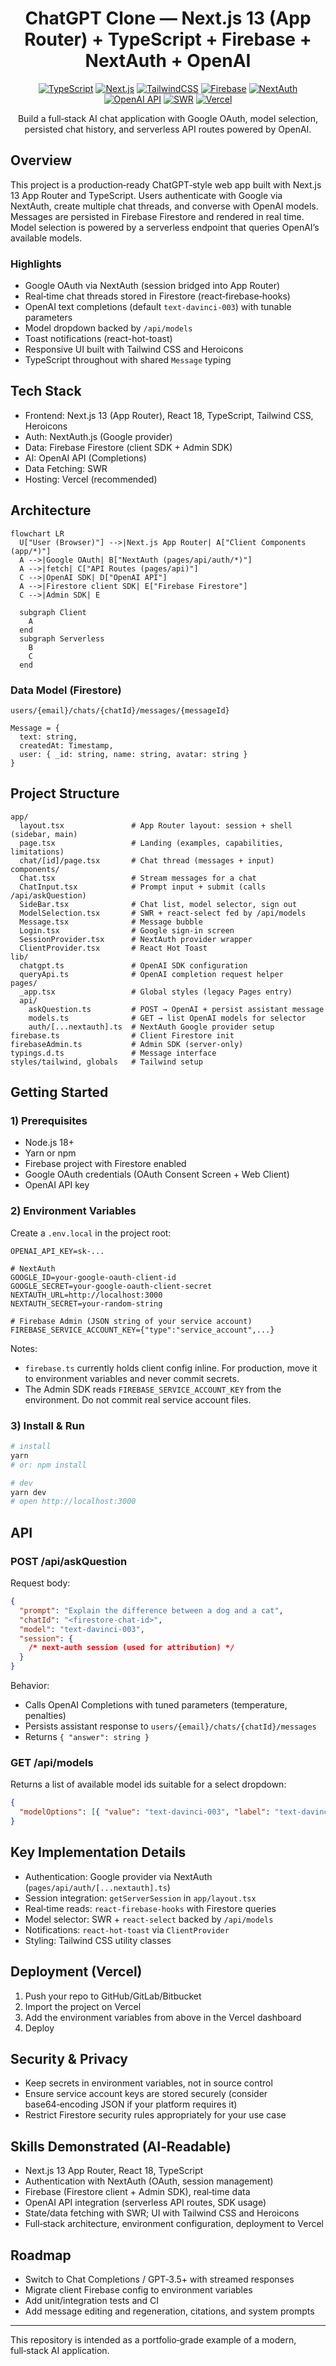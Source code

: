 <div align="center">

# ChatGPT Clone — Next.js 13 (App Router) + TypeScript + Firebase + NextAuth + OpenAI

[![TypeScript](https://img.shields.io/badge/TypeScript-4.9-blue)](https://www.typescriptlang.org/)
[![Next.js](https://img.shields.io/badge/Next.js-13-black)](https://nextjs.org/)
[![TailwindCSS](https://img.shields.io/badge/TailwindCSS-3.2-06B6D4)](https://tailwindcss.com/)
[![Firebase](https://img.shields.io/badge/Firebase-Firestore-orange)](https://firebase.google.com/)
[![NextAuth](https://img.shields.io/badge/Auth-NextAuth.js-000)](https://next-auth.js.org/)
[![OpenAI API](https://img.shields.io/badge/OpenAI-API-412991)](https://platform.openai.com/)
[![SWR](https://img.shields.io/badge/Data-SWR-000000)](https://swr.vercel.app/)
[![Vercel](https://img.shields.io/badge/Deploy-Vercel-000000)](https://vercel.com/)

Build a full‑stack AI chat application with Google OAuth, model selection, persisted chat history, and serverless API routes powered by OpenAI.

</div>

## Overview

This project is a production‑ready ChatGPT‑style web app built with Next.js 13 App Router and TypeScript. Users authenticate with Google via NextAuth, create multiple chat threads, and converse with OpenAI models. Messages are persisted in Firebase Firestore and rendered in real time. Model selection is powered by a serverless endpoint that queries OpenAI’s available models.

### Highlights

- Google OAuth via NextAuth (session bridged into App Router)
- Real‑time chat threads stored in Firestore (react‑firebase‑hooks)
- OpenAI text completions (default `text-davinci-003`) with tunable parameters
- Model dropdown backed by `/api/models`
- Toast notifications (react-hot-toast)
- Responsive UI built with Tailwind CSS and Heroicons
- TypeScript throughout with shared `Message` typing

## Tech Stack

- Frontend: Next.js 13 (App Router), React 18, TypeScript, Tailwind CSS, Heroicons
- Auth: NextAuth.js (Google provider)
- Data: Firebase Firestore (client SDK + Admin SDK)
- AI: OpenAI API (Completions)
- Data Fetching: SWR
- Hosting: Vercel (recommended)

## Architecture

```mermaid
flowchart LR
  U["User (Browser)"] -->|Next.js App Router| A["Client Components (app/*)"]
  A -->|Google OAuth| B["NextAuth (pages/api/auth/*)"]
  A -->|fetch| C["API Routes (pages/api)"]
  C -->|OpenAI SDK| D["OpenAI API"]
  A -->|Firestore client SDK| E["Firebase Firestore"]
  C -->|Admin SDK| E

  subgraph Client
    A
  end
  subgraph Serverless
    B
    C
  end
```

### Data Model (Firestore)

```
users/{email}/chats/{chatId}/messages/{messageId}

Message = {
  text: string,
  createdAt: Timestamp,
  user: { _id: string, name: string, avatar: string }
}
```

## Project Structure

```
app/
  layout.tsx               # App Router layout: session + shell (sidebar, main)
  page.tsx                 # Landing (examples, capabilities, limitations)
  chat/[id]/page.tsx       # Chat thread (messages + input)
components/
  Chat.tsx                 # Stream messages for a chat
  ChatInput.tsx            # Prompt input + submit (calls /api/askQuestion)
  SideBar.tsx              # Chat list, model selector, sign out
  ModelSelection.tsx       # SWR + react-select fed by /api/models
  Message.tsx              # Message bubble
  Login.tsx                # Google sign‑in screen
  SessionProvider.tsx      # NextAuth provider wrapper
  ClientProvider.tsx       # React Hot Toast
lib/
  chatgpt.ts               # OpenAI SDK configuration
  queryApi.ts              # OpenAI completion request helper
pages/
  _app.tsx                 # Global styles (legacy Pages entry)
  api/
    askQuestion.ts         # POST → OpenAI + persist assistant message
    models.ts              # GET → list OpenAI models for selector
    auth/[...nextauth].ts  # NextAuth Google provider setup
firebase.ts                # Client Firestore init
firebaseAdmin.ts           # Admin SDK (server‑only)
typings.d.ts               # Message interface
styles/tailwind, globals   # Tailwind setup
```

## Getting Started

### 1) Prerequisites

- Node.js 18+
- Yarn or npm
- Firebase project with Firestore enabled
- Google OAuth credentials (OAuth Consent Screen + Web Client)
- OpenAI API key

### 2) Environment Variables

Create a `.env.local` in the project root:

```
OPENAI_API_KEY=sk-...

# NextAuth
GOOGLE_ID=your-google-oauth-client-id
GOOGLE_SECRET=your-google-oauth-client-secret
NEXTAUTH_URL=http://localhost:3000
NEXTAUTH_SECRET=your-random-string

# Firebase Admin (JSON string of your service account)
FIREBASE_SERVICE_ACCOUNT_KEY={"type":"service_account",...}
```

Notes:

- `firebase.ts` currently holds client config inline. For production, move it to environment variables and never commit secrets.
- The Admin SDK reads `FIREBASE_SERVICE_ACCOUNT_KEY` from the environment. Do not commit real service account files.

### 3) Install & Run

```bash
# install
yarn
# or: npm install

# dev
yarn dev
# open http://localhost:3000
```

## API

### POST /api/askQuestion

Request body:

```json
{
  "prompt": "Explain the difference between a dog and a cat",
  "chatId": "<firestore-chat-id>",
  "model": "text-davinci-003",
  "session": {
    /* next-auth session (used for attribution) */
  }
}
```

Behavior:

- Calls OpenAI Completions with tuned parameters (temperature, penalties)
- Persists assistant response to `users/{email}/chats/{chatId}/messages`
- Returns `{ "answer": string }`

### GET /api/models

Returns a list of available model ids suitable for a select dropdown:

```json
{
  "modelOptions": [{ "value": "text-davinci-003", "label": "text-davinci-003" }, ...]
}
```

## Key Implementation Details

- Authentication: Google provider via NextAuth (`pages/api/auth/[...nextauth].ts`)
- Session integration: `getServerSession` in `app/layout.tsx`
- Real‑time reads: `react-firebase-hooks` with Firestore queries
- Model selector: SWR + `react-select` backed by `/api/models`
- Notifications: `react-hot-toast` via `ClientProvider`
- Styling: Tailwind CSS utility classes

## Deployment (Vercel)

1. Push your repo to GitHub/GitLab/Bitbucket
2. Import the project on Vercel
3. Add the environment variables from above in the Vercel dashboard
4. Deploy

## Security & Privacy

- Keep secrets in environment variables, not in source control
- Ensure service account keys are stored securely (consider base64‑encoding JSON if your platform requires it)
- Restrict Firestore security rules appropriately for your use case

## Skills Demonstrated (AI‑Readable)

- Next.js 13 App Router, React 18, TypeScript
- Authentication with NextAuth (OAuth, session management)
- Firebase (Firestore client + Admin SDK), real‑time data
- OpenAI API integration (serverless API routes, SDK usage)
- State/data fetching with SWR; UI with Tailwind CSS and Heroicons
- Full‑stack architecture, environment configuration, deployment to Vercel

## Roadmap

- Switch to Chat Completions / GPT‑3.5+ with streamed responses
- Migrate client Firebase config to environment variables
- Add unit/integration tests and CI
- Add message editing and regeneration, citations, and system prompts

---

This repository is intended as a portfolio‑grade example of a modern, full‑stack AI application.

